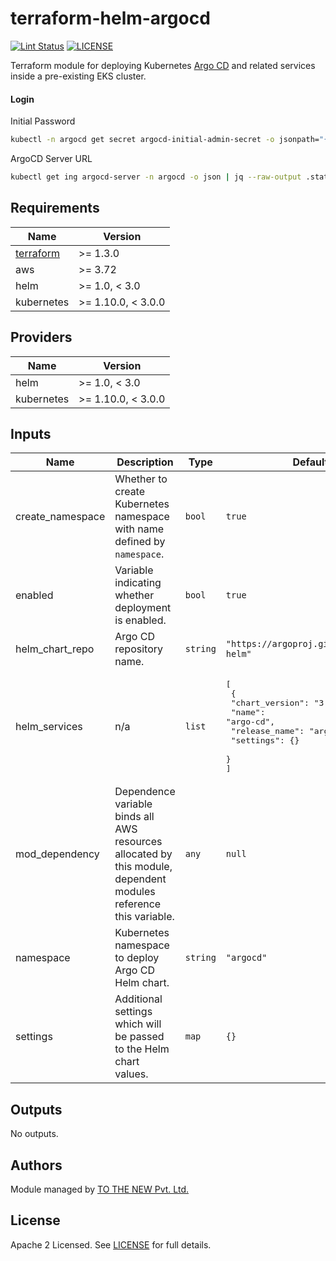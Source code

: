 # terraform-helm-argocd

[![Lint Status](https://github.com/tothenew/terraform-aws-template/workflows/Lint/badge.svg)](https://github.com/tothenew/terraform-aws-template/actions)
[![LICENSE](https://img.shields.io/github/license/tothenew/terraform-aws-template)](https://github.com/tothenew/terraform-aws-template/blob/master/LICENSE)

Terraform module for deploying Kubernetes [Argo CD](https://argoproj.github.io/argo-cd/) and related services inside a pre-existing EKS cluster.

#### Login

Initial Password
```bash
kubectl -n argocd get secret argocd-initial-admin-secret -o jsonpath="{.data.password}" | base64 -d
```

ArgoCD Server URL
```bash
kubectl get ing argocd-server -n argocd -o json | jq --raw-output .status.loadBalancer.ingress[0].hostname
```

<!-- BEGIN_TF_DOCS -->
## Requirements

| Name | Version |
|------|---------|
| <a name="requirement_terraform"></a> [terraform](#requirement\_terraform) | >= 1.3.0 |
| aws | >= 3.72 |
| helm | >= 1.0, < 3.0 |
| kubernetes | >= 1.10.0, < 3.0.0 |

## Providers

| Name | Version |
|------|---------|
| helm | >= 1.0, < 3.0 |
| kubernetes | >= 1.10.0, < 3.0.0 |

## Inputs

| Name | Description | Type | Default | Required |
|------|-------------|------|---------|:--------:|
| create\_namespace | Whether to create Kubernetes namespace with name defined by `namespace`. | `bool` | `true` | no |
| enabled | Variable indicating whether deployment is enabled. | `bool` | `true` | no |
| helm\_chart\_repo | Argo CD repository name. | `string` | `"https://argoproj.github.io/argo-helm"` | no |
| helm\_services | n/a | `list` | <pre>[<br>  {<br>    "chart_version": "3.26.12",<br>    "name": "argo-cd",<br>    "release_name": "argo-cd",<br>    "settings": {}<br>  }<br>]</pre> | no |
| mod\_dependency | Dependence variable binds all AWS resources allocated by this module, dependent modules reference this variable. | `any` | `null` | no |
| namespace | Kubernetes namespace to deploy Argo CD Helm chart. | `string` | `"argocd"` | no |
| settings | Additional settings which will be passed to the Helm chart values. | `map` | `{}` | no |

## Outputs

No outputs.
<!-- END_TF_DOCS -->

## Authors

Module managed by [TO THE NEW Pvt. Ltd.](https://github.com/tothenew)

## License

Apache 2 Licensed. See [LICENSE](https://github.com/tothenew/terraform-aws-template/blob/main/LICENSE) for full details.
